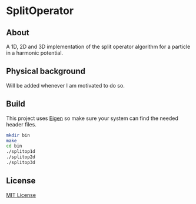 # SplitOperator

## About

A 1D, 2D and 3D implementation of the split operator algorithm for a particle in a harmonic potential. 

## Physical background

Will be added whenever I am motivated to do so.

## Build
This project uses [Eigen](http://eigen.tuxfamily.org/index.php?title=Main_Page) so make sure your system can find the needed header files.

```zsh
mkdir bin
make
cd bin
./splitop1d
./splitop2d
./splitop3d
```

## License

[MIT License](https://opensource.org/licenses/MIT)
